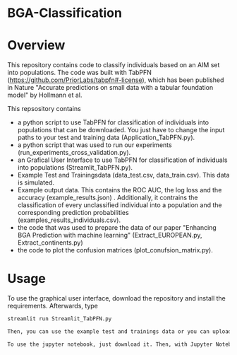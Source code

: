 # BGA-Classification

# Overview

This repository contains code to classify individuals based on an AIM set into populations. The code was built with TabPFN (https://github.com/PriorLabs/tabpfn#-license), which has been published in Nature "Accurate predictions on small data with a tabular foundation model" by Hollmann et al.  <br>

This repsository contains <br>

- a python script to use TabPFN for classification of individuals into populations that can be downloaded. You just have to change the input paths to your test and training data (Application_TabPFN.py). <br>
- a python script that was used to run our experiments (run_experiments_cross_validation.py).
- an  Grafical User Interface to use TabPFN for classification of individuals into populations (Streamlit_TabPFN.py). <br> 
- Example Test and Trainingsdata  (data_test.csv, data_train.csv). This data is simulated. <br>
- Example output data. This contains the ROC AUC, the log loss and the accuracy (example_results.json) . Additionally, it contrains the classification of every unclassified individual into a population and the corresponding prediction probabilities (examples_results_individuals.csv). <br>
- the code that was used to prepare the data of our paper "Enhancing BGA Prediction with machine learning" (Extract_EUROPEAN.py, Extract_continents.py) <br>
- the code to plot the confusion matrices (plot_conufsion_matrix.py). <br>


# Usage

To use the graphical user interface, download the repository and install the requirements. Afterwards, type

```bash
streamlit run Streamlit_TabPFN.py

Then, you can use the example test and trainings data or you can upload your own data. <br>

To use the jupyter notebook, just download it. Then, with Jupyter Notebooks, you can change the input paths to your training and test data. <br>

